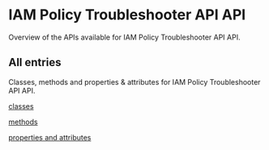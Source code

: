 [
This is a templated file. Adding content to this file may result in it being
reverted. Instead, if you want to place additional content, create an
"overview_content.md" file in `docs/` directory. The Sphinx tool will
pick up on the content and merge the content.
]: #

# IAM Policy Troubleshooter API API

Overview of the APIs available for IAM Policy Troubleshooter API API.

## All entries

Classes, methods and properties & attributes for
IAM Policy Troubleshooter API API.

[classes](https://cloud.google.com/python/docs/reference/policytroubleshooter/latest/summary_class.html)

[methods](https://cloud.google.com/python/docs/reference/policytroubleshooter/latest/summary_method.html)

[properties and
attributes](https://cloud.google.com/python/docs/reference/policytroubleshooter/latest/summary_property.html)
